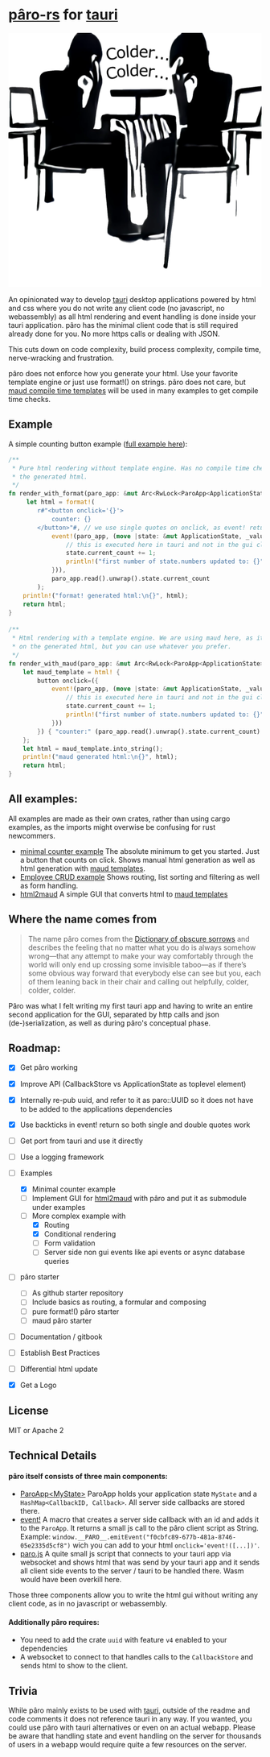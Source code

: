 # [pâro-rs](https://github.com/grayfallstown/paro-rs) for [tauri](https://tauri.app/)

![pâro logo](https://github.com/grayfallstown/paro-rs/blob/main/paro.png?raw=true)

An opinionated way to develop [tauri](https://tauri.app/) desktop applications powered by html and css where you do not write any client code (no javascript, no webassembly) as all html rendering and event handling is done inside your tauri application. pâro has the minimal client code that is still required already done for you. No more https calls or dealing with JSON.

This cuts down on code complexity, build process complexity, compile time, nerve-wracking and frustration.

pâro does not enforce how you generate your html. Use your favorite template engine or just use format!() on strings. pâro does not care, but [maud compile time templates](https://github.com/lambda-fairy/maud) will be used in many examples to get compile time checks.

## Example

A simple counting button example ([full example here](https://github.com/grayfallstown/paro-rs/tree/main/example/minimal-counter)):

```rust
/**
 * Pure html rendering without template engine. Has no compile time checks on
 * the generated html.
 */
fn render_with_format(paro_app: &mut Arc<RwLock<ParoApp<ApplicationState>>>) -> String {
     let html = format!(
        r#"<button onclick='{}'>
            counter: {}
        </button>"#, // we use single quotes on onclick, as event! returns a string with double quotes. maud handles that iself
            event!(paro_app, (move |state: &mut ApplicationState, _value| {
                // this is executed here in tauri and not in the gui client application
                state.current_count += 1;
                println!("first number of state.numbers updated to: {}", state.current_count);
            })),
            paro_app.read().unwrap().state.current_count
        );
    println!("format! generated html:\n{}", html);
    return html;
}

/**
 * Html rendering with a template engine. We are using maud here, as it has compile time checks
 * on the generated html, but you can use whatever you prefer.
 */
fn render_with_maud(paro_app: &mut Arc<RwLock<ParoApp<ApplicationState>>>) -> String {
    let maud_template = html! {
        button onclick=({
            event!(paro_app, (move |state: &mut ApplicationState, _value| {
                // this is executed here in tauri and not in the gui client application
                state.current_count += 1;
                println!("first number of state.numbers updated to: {}", state.current_count);
            }))
        }) { "counter:" (paro_app.read().unwrap().state.current_count) }
    };
    let html = maud_template.into_string();
    println!("maud generated html:\n{}", html);
    return html;
}
```

## All examples:

All examples are made as their own crates, rather than using cargo examples, as the imports
might overwise be confusing for rust newcommers.

- [minimal counter example](https://github.com/grayfallstown/paro-rs/tree/main/example/minimal-counter)
  The absolute minimum to get you started. Just a button that counts on click. Shows manual html generation
  as well as html generation with [maud templates](https://github.com/lambda-fairy/maud).
- [Employee CRUD example](https://github.com/grayfallstown/paro-rs/tree/main/example/complex-example)
  Shows routing, list sorting and filtering as well as form handling.
- [html2maud](https://github.com/grayfallstown/html2maud)
  A simple GUI that converts html to [maud templates](https://github.com/lambda-fairy/maud)


## Where the name comes from

> The name pâro comes from the [Dictionary of obscure sorrows](https://www.dictionaryofobscuresorrows.com/post/173924002125/p%C3%A2ro-n-the-feeling-that-no-matter-what-you-do-is) and describes the feeling that no matter what you do is always somehow wrong—that any attempt to make your way comfortably through the world will only end up crossing some invisible taboo—as if there’s some obvious way forward that everybody else can see but you, each of them leaning back in their chair and calling out helpfully, colder, colder, colder.

Pâro was what I felt writing my first tauri app and having to write an entire second application for the GUI, separated by http calls and json (de-)serialization, as well as during pâro's conceptual phase.

## Roadmap:

- [x] Get pâro working
- [x] Improve API (CallbackStore vs ApplicationState as toplevel element)
- [x] Internally re-pub uuid, and refer to it as paro::UUID so it does not have to be added to the applications dependencies
- [x] Use backticks in event! return so both single and double quotes work
- [ ] Get port from tauri and use it directly
- [ ] Use a logging framework
- [ ] Examples
  - [x] Minimal counter example
  - [ ] Implement GUI for [html2maud](https://github.com/grayfallstown/html2maud) with pâro and put it as submodule under examples
  - [ ] More complex example with
    - [x] Routing
    - [x] Conditional rendering
    - [ ] Form validation
    - [ ] Server side non gui events like api events or async database queries
- [ ] pâro starter
    - [ ] As github starter repository
    - [ ] Include basics as routing, a formular and composing
    - [ ] pure format!() pâro starter
    - [ ] maud pâro starter
- [ ] Documentation / gitbook
- [ ] Establish Best Practices
- [ ] Differential html update
- [x] Get a Logo


## License

MIT or Apache 2


## Technical Details

#### pâro itself consists of three main components:

- [ParoApp\<MyState\>](https://github.com/grayfallstown/paro-rs/blob/main/src/lib.rs#L9)
  ParoApp holds your application state `MyState` and a `HashMap<CallbackID, Callback>`.
  All server side callbacks are stored there.
- [event!](https://github.com/grayfallstown/paro-rs/blob/main/src/lib.rs#L95)
  A macro that creates a server side callback with an id and adds it to the `ParoApp`. It returns a small js call to the pâro client script as String. Example: `window.__PARO__.emitEvent("f0cbfc89-677b-481a-8746-05e2335d5cf8")` wich you can add to your html `onclick='event!([...])'`.
- [paro.js](https://github.com/grayfallstown/paro-rs/blob/main/src/paro.js)
  A quite small js script that connects to your tauri app via websocket and shows html that was send by your tauri app and it sends all client side events to the server / tauri to be handled there. Wasm would have been overkill here.

Those three components allow you to write the html gui without writing any client code, as in no javascript or webassembly.

#### Additionally pâro requires:

- You need to add the crate `uuid` with feature `v4` enabled to your dependencies
- A websocket to connect to that handles calls to the `CallbackStore` and sends html to show to the client.


## Trivia

While pâro mainly exists to be used with [tauri](https://tauri.app), outside of the readme and code comments
it does not reference tauri in any way. If you wanted, you could use pâro with tauri alternatives or even on an
actual webapp. Please be aware that handling state and event handling on the server for thousands of users
in a webapp would require quite a few resources on the server.
